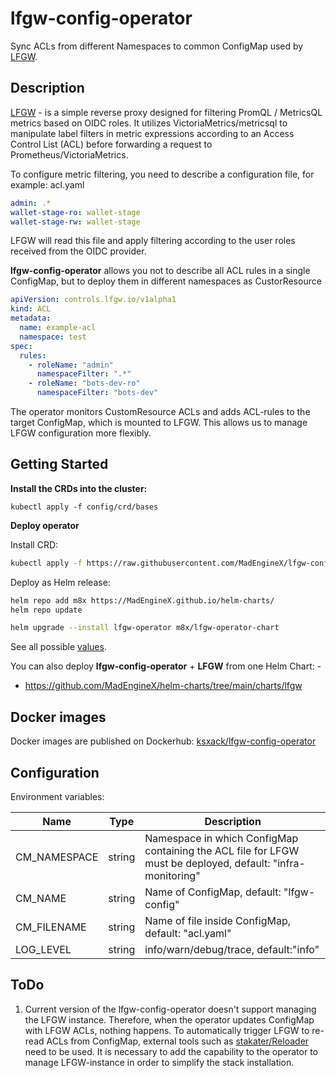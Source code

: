 # lfgw-config-operator

Sync ACLs from different Namespaces to common ConfigMap used by [LFGW](https://github.com/weisdd/lfgw).

## Description

[LFGW](https://github.com/weisdd/lfgw) - is a simple reverse proxy designed for filtering PromQL / MetricsQL metrics based on OIDC roles. It utilizes VictoriaMetrics/metricsql to manipulate label filters in metric expressions according to an Access Control List (ACL) before forwarding a request to Prometheus/VictoriaMetrics. 

To configure metric filtering, you need to describe a configuration file, for example: acl.yaml

```yaml
admin: .*
wallet-stage-ro: wallet-stage
wallet-stage-rw: wallet-stage
```
LFGW will read this file and apply filtering according to the user roles received from the OIDC provider. 

__lfgw-config-operator__ allows you not to describe all ACL rules in a single ConfigMap, but to deploy them in different namespaces as CustorResource

```yaml
apiVersion: controls.lfgw.io/v1alpha1
kind: ACL
metadata:
  name: example-acl
  namespace: test
spec:
  rules:
    - roleName: "admin"
      namespaceFilter: ".*"
    - roleName: "bots-dev-ro"
      namespaceFilter: "bots-dev"
```
The operator monitors CustomResource ACLs and adds ACL-rules to the target ConfigMap, which is mounted to LFGW. This allows us to manage LFGW configuration more flexibly.

## Getting Started

**Install the CRDs into the cluster:**

```shell
kubectl apply -f config/crd/bases
```

**Deploy operator**

Install CRD:
```bash
kubectl apply -f https://raw.githubusercontent.com/MadEngineX/lfgw-config-operator/main/config/crd/bases/controls.lfgw.io_acls.yaml
```

Deploy as Helm release:
```bash 
helm repo add m8x https://MadEngineX.github.io/helm-charts/
helm repo update

helm upgrade --install lfgw-operator m8x/lfgw-operator-chart 
```

See all possible [values](https://github.com/MadEngineX/helm-charts/blob/main/charts/lfgw-operator-chart/values.yaml).

You can also deploy __lfgw-config-operator__ + __LFGW__ from one Helm Chart: -
- https://github.com/MadEngineX/helm-charts/tree/main/charts/lfgw

## Docker images

Docker images are published on Dockerhub: [ksxack/lfgw-config-operator](https://hub.docker.com/r/ksxack/lfgw-config-operator/tags)

## Configuration

Environment variables:

| Name         | Type   | Description                                                                                                 |
|--------------|--------|-------------------------------------------------------------------------------------------------------------|
| CM_NAMESPACE | string | Namespace in which ConfigMap containing the ACL file for LFGW must be deployed, default: "infra-monitoring" |
| CM_NAME      | string | Name of ConfigMap, default: "lfgw-config"                                                                   |
| CM_FILENAME  | string | Name of file inside ConfigMap, default: "acl.yaml"                                                          |
| LOG_LEVEL    | string | info/warn/debug/trace, default:"info"                                                                       |

## ToDo

1. Current version of the lfgw-config-operator doesn't support managing the LFGW instance. Therefore, when the operator updates ConfigMap with LFGW ACLs, nothing happens. To automatically trigger LFGW to re-read ACLs from ConfigMap, external tools such as [stakater/Reloader](https://github.com/stakater/Reloader) need to be used. It is necessary to add the capability to the operator to manage LFGW-instance in order to simplify the stack installation.

